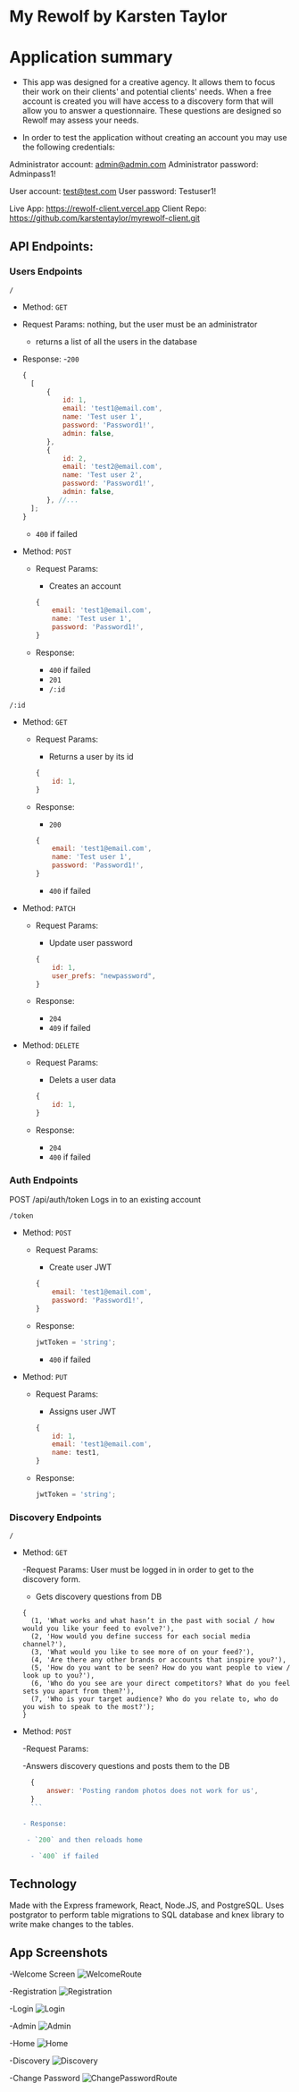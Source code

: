 # My Rewolf by Karsten Taylor

# Application summary

- This app was designed for a creative agency. It allows them to focus their work on their clients' and potential clients' needs. When a free account is created you will have access to a discovery form that will allow you to answer a questionnaire. These questions are designed so
  Rewolf may assess your needs.

- In order to test the application without creating an account you may use the following credentials:

Administrator account: admin@admin.com
Administrator password: Adminpass1!

User account: test@test.com
User password: Testuser1!

Live App: https://rewolf-client.vercel.app
Client Repo: https://github.com/karstentaylor/myrewolf-client.git

## API Endpoints:

### Users Endpoints

`/`

- Method: `GET`
- Request Params: nothing, but the user must be an administrator
  - returns a list of all the users in the database
- Response: -`200`

  ```javascript
  {
  	[
  		{
  			id: 1,
  			email: 'test1@email.com',
  			name: 'Test user 1',
  			password: 'Password1!',
  			admin: false,
  		},
  		{
  			id: 2,
  			email: 'test2@email.com',
  			name: 'Test user 2',
  			password: 'Password1!',
  			admin: false,
  		}, //...
  	];
  }
  ```

  - `400` if failed

- Method: `POST`

  - Request Params:

    - Creates an account

    ```javascript
    {
        email: 'test1@email.com',
        name: 'Test user 1',
        password: 'Password1!',
    }
    ```

  - Response:
    - `400` if failed
    - `201`
    - `/:id`

`/:id`

- Method: `GET`

  - Request Params:

    - Returns a user by its id

    ```javascript
    {
        id: 1,
    }
    ```

  - Response:

    - `200`

    ```javascript
    {
        email: 'test1@email.com',
        name: 'Test user 1',
        password: 'Password1!',
    }
    ```

    - `400` if failed

- Method: `PATCH`

  - Request Params:

    - Update user password

    ```javascript
    {
        id: 1,
        user_prefs: "newpassword",
    }
    ```

  - Response:
    - `204`
    - `409` if failed

- Method: `DELETE`

  - Request Params:

    - Delets a user data

    ```javascript
    {
        id: 1,
    }
    ```

  - Response:
    - `204`
    - `400` if failed

### Auth Endpoints

POST /api/auth/token
Logs in to an existing account

`/token`

- Method: `POST`

  - Request Params:

    - Create user JWT

    ```javascript
    {
        email: 'test1@email.com',
        password: 'Password1!',
    }
    ```

  - Response:

    ```javascript
    jwtToken = 'string';
    ```

    - `400` if failed

- Method: `PUT`

  - Request Params:

    - Assigns user JWT

    ```javascript
    {
        id: 1,
        email: 'test1@email.com',
        name: test1,
    }
    ```

  - Response:

    ```javascript
    jwtToken = 'string';
    ```

### Discovery Endpoints

`/`

- Method: `GET`

  -Request Params: User must be logged in in order to get to the discovery form.

  - Gets discovery questions from DB

  ```
  {
  	(1, 'What works and what hasn’t in the past with social / how would you like your feed to evolve?'),
    (2, 'How would you define success for each social media channel?'),
    (3, 'What would you like to see more of on your feed?'),
    (4, 'Are there any other brands or accounts that inspire you?'),
    (5, 'How do you want to be seen? How do you want people to view / look up to you?'),
    (6, 'Who do you see are your direct competitors? What do you feel sets you apart from them?'),
    (7, 'Who is your target audience? Who do you relate to, who do you wish to speak to the most?');
  }
  ```

- Method: `POST`

  -Request Params:

  -Answers discovery questions and posts them to the DB

  ````javascript
    {
        answer: 'Posting random photos does not work for us',
    }
    ```

  - Response:

   - `200` and then reloads home

    - `400` if failed
  ````

## Technology

Made with the Express framework, React, Node.JS, and PostgreSQL. Uses postgrator to perform table migrations to SQL database and knex library to write make changes to the tables.

## App Screenshots

-Welcome Screen
![WelcomeRoute](./public/static/img/WelcomeRoute.png)

-Registration
![Registration](./public/static/img/RegistrationRoute.png)

-Login
![Login](./public/static/img/LoginRoute.png)

-Admin
![Admin](./public/static/img/AdminRoute.png)

-Home
![Home](./public/static/img/HomePageRoute.png)

-Discovery
![Discovery](./public/static/img/DiscoveryRoute.png)

-Change Password
![ChangePasswordRoute](./public/static/img/ChangePasswordRoute.png)
